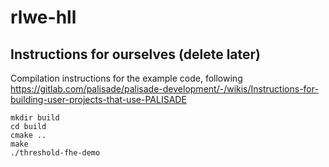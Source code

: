 # rlwe-hll


## Instructions for ourselves (delete later)
Compilation instructions for the example code, following
https://gitlab.com/palisade/palisade-development/-/wikis/Instructions-for-building-user-projects-that-use-PALISADE
```
mkdir build
cd build
cmake ..
make
./threshold-fhe-demo
```
